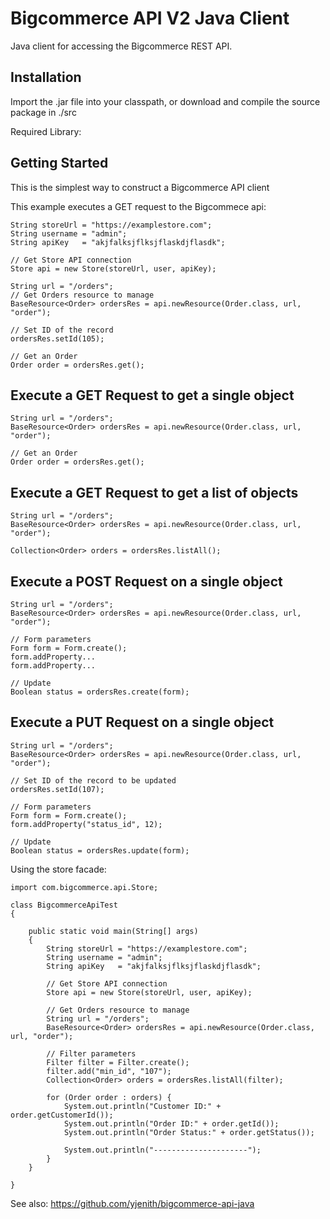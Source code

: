 Bigcommerce API V2 Java Client
==============================

Java client for accessing the Bigcommerce REST API.

Installation
------------

Import the .jar file into your classpath, or download and compile the source
package in ./src

Required Library: 

Getting Started
---------------
This is the simplest way to construct a Bigcommerce API client

This example executes a GET request to the Bigcommece api:

	String storeUrl = "https://examplestore.com";
	String username = "admin";
	String apiKey   = "akjfalksjflksjflaskdjflasdk";

	// Get Store API connection
	Store api = new Store(storeUrl, user, apiKey);

	String url = "/orders";
	// Get Orders resource to manage
	BaseResource<Order> ordersRes = api.newResource(Order.class, url, "order");
	
	// Set ID of the record
	ordersRes.setId(105);

	// Get an Order
	Order order = ordersRes.get();

Execute a GET Request to get a single object
------------------------------------------------------

	String url = "/orders";
	BaseResource<Order> ordersRes = api.newResource(Order.class, url, "order");
			
	// Get an Order
	Order order = ordersRes.get();

Execute a GET Request to get a list of objects
------------------------------------------------------

	String url = "/orders";
	BaseResource<Order> ordersRes = api.newResource(Order.class, url, "order");
	
	Collection<Order> orders = ordersRes.listAll();

Execute a POST Request on a single object
----------------------------------------------

	String url = "/orders";
	BaseResource<Order> ordersRes = api.newResource(Order.class, url, "order");
	
	// Form parameters
	Form form = Form.create();
	form.addProperty...
	form.addProperty...

	// Update
	Boolean status = ordersRes.create(form);

Execute a PUT Request on a single object
---------------------------------------------

	String url = "/orders";
	BaseResource<Order> ordersRes = api.newResource(Order.class, url, "order");
	
	// Set ID of the record to be updated
	ordersRes.setId(107);

	// Form parameters
	Form form = Form.create();
	form.addProperty("status_id", 12);

	// Update
	Boolean status = ordersRes.update(form);


Using the store facade:

```
import com.bigcommerce.api.Store;

class BigcommerceApiTest
{

	public static void main(String[] args)
	{
		String storeUrl = "https://examplestore.com";
		String username = "admin";
		String apiKey   = "akjfalksjflksjflaskdjflasdk";
		
		// Get Store API connection
		Store api = new Store(storeUrl, user, apiKey);

		// Get Orders resource to manage
		String url = "/orders";
		BaseResource<Order> ordersRes = api.newResource(Order.class, url, "order");
	
		// Filter parameters
		Filter filter = Filter.create();
		filter.add("min_id", "107");
		Collection<Order> orders = ordersRes.listAll(filter);

		for (Order order : orders) {
			System.out.println("Customer ID:" + order.getCustomerId());
			System.out.println("Order ID:" + order.getId());
			System.out.println("Order Status:" + order.getStatus());

			System.out.println("---------------------");
		}
	}

}
```
See also: https://github.com/yjenith/bigcommerce-api-java
